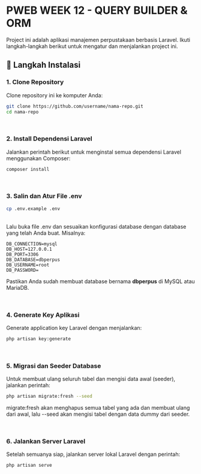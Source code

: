 # PWEB WEEK 12 - QUERY BUILDER & ORM

Project ini adalah aplikasi manajemen perpustakaan berbasis Laravel. Ikuti langkah-langkah berikut untuk mengatur dan menjalankan project ini.

## 🚀 Langkah Instalasi

### 1. Clone Repository
Clone repository ini ke komputer Anda:
```bash
git clone https://github.com/username/nama-repo.git
cd nama-repo
```
<br>

### 2. Install Dependensi Laravel
Jalankan perintah berikut untuk menginstal semua dependensi Laravel menggunakan Composer:
```bash
composer install
```

<br>

### 3. Salin dan Atur File .env
```bash
cp .env.example .env
```

<br>Lalu buka file .env dan sesuaikan konfigurasi database dengan database yang telah Anda buat. Misalnya:
```env
DB_CONNECTION=mysql
DB_HOST=127.0.0.1
DB_PORT=3306
DB_DATABASE=dbperpus
DB_USERNAME=root
DB_PASSWORD=
```
Pastikan Anda sudah membuat database bernama **dbperpus** di MySQL atau MariaDB.

<br>

### 4. Generate Key Aplikasi
Generate application key Laravel dengan menjalankan:
```bash
php artisan key:generate
```

<br>

### 5. Migrasi dan Seeder Database
Untuk membuat ulang seluruh tabel dan mengisi data awal (seeder), jalankan perintah:
```bash
php artisan migrate:fresh --seed
```
migrate:fresh akan menghapus semua tabel yang ada dan membuat ulang dari awal, lalu --seed akan mengisi tabel dengan data dummy dari seeder.

<br>

### 6. Jalankan Server Laravel
Setelah semuanya siap, jalankan server lokal Laravel dengan perintah:
```bash
php artisan serve
```
